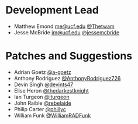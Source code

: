 Development Lead
================

- Matthew Emond <me@ucf.edu> [@Thetwam](https://github.com/Thetwam)
- Jesse McBride <jm@ucf.edu> [@jessemcbride](https://github.com/jessemcbride)


Patches and Suggestions
=======================
- Adrian Goetz [@a-goetz](https://github.com/a-goetz)
- Anthony Rodriguez [@AnthonyRodriguez726](https://github.com/AnthonyRodriguez726)
- Devin Singh [@devints47](https://github.com/devints47)
- Elise Heron [@thedarkestknight](https://github.com/thedarkestknight)
- Ian Turgeon [@iturgeon](https://github.com/iturgeon)
- John Raible [@rebelaide](https://github.com/rebelaide)
- Philip Carter [@phillyc](https://github.com/phillyc)
- William Funk [@WilliamRADFunk](https://github.com/WilliamRADFunk)
